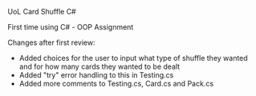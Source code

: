 UoL Card Shuffle C#

First time using C# - OOP Assignment

Changes after first review:
- Added choices for the user to input what type of shuffle they wanted and for how many cards they wanted to be dealt
- Added "try" error handling to this in Testing.cs
- Added more comments to Testing.cs, Card.cs and Pack.cs